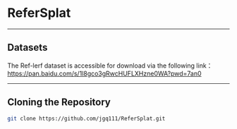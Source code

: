 # ReferSplat

---

## Datasets

The Ref-lerf dataset is accessible for download via the following link：https://pan.baidu.com/s/1l8gco3gRwcHUFLXHzne0WA?pwd=7an0 

---

## Cloning the Repository
```bash
git clone https://github.com/jgq111/ReferSplat.git

